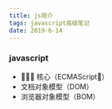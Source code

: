 ```yaml
---
title: js简介
tags: javascript高级笔记
date: 2019-6-14
---
```


### javascript

-   􏵛􏴞􏲛 核心（ECMAScript􏲜）
-   文档对象模型（DOM）
-   浏览器对象模型（BOM）
